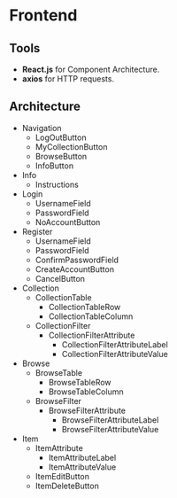 # Frontend
## Tools
* **React.js** for Component Architecture.
* **axios** for HTTP requests.
## Architecture
* Navigation
  * LogOutButton
  * MyCollectionButton
  * BrowseButton
  * InfoButton
* Info
  * Instructions
* Login
  * UsernameField
  * PasswordField
  * NoAccountButton
* Register
  * UsernameField
  * PasswordField
  * ConfirmPasswordField
  * CreateAccountButton
  * CancelButton
* Collection
  * CollectionTable
    * CollectionTableRow
    * CollectionTableColumn
  * CollectionFilter
    * CollectionFilterAttribute
      * CollectionFilterAttributeLabel
      * CollectionFilterAttributeValue
* Browse
  * BrowseTable
    * BrowseTableRow
    * BrowseTableColumn
  * BrowseFilter
    * BrowseFilterAttribute
      * BrowseFilterAttributeLabel
      * BrowseFilterAttributeValue
* Item
  * ItemAttribute
    * ItemAttributeLabel
    * ItemAttributeValue
  * ItemEditButton
  * ItemDeleteButton
